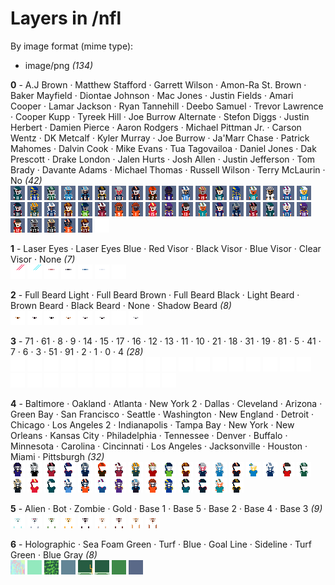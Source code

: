 # Layers in /nfl

By image format (mime type):
- image/png _(134)_


**0** -  A.J Brown · Matthew Stafford · Garrett Wilson · Amon-Ra St. Brown · Baker Mayfield · Diontae Johnson · Mac Jones · Justin Fields · Amari Cooper · Lamar Jackson · Ryan Tannehill · Deebo Samuel · Trevor Lawrence · Cooper Kupp · Tyreek Hill · Joe Burrow Alternate · Stefon Diggs · Justin Herbert · Damien Pierce · Aaron Rodgers · Michael Pittman Jr. · Carson Wentz · DK Metcalf · Kyler Murray · Joe Burrow · Ja'Marr Chase · Patrick Mahomes · Dalvin Cook · Mike Evans · Tua Tagovailoa · Daniel Jones · Dak Prescott · Drake London · Jalen Hurts · Josh Allen · Justin Jefferson · Tom Brady · Davante Adams · Michael Thomas · Russell Wilson · Terry McLaurin · No  _(42)_ <br>
![](0_0.png "0 - A.J Brown") 
![](0_1.png "1 - Matthew Stafford") 
![](0_2.png "2 - Garrett Wilson") 
![](0_3.png "3 - Amon-Ra St. Brown") 
![](0_4.png "4 - Baker Mayfield") 
![](0_5.png "5 - Diontae Johnson") 
![](0_6.png "6 - Mac Jones") 
![](0_7.png "7 - Justin Fields") 
![](0_8.png "8 - Amari Cooper") 
![](0_9.png "9 - Lamar Jackson") 
![](0_10.png "10 - Ryan Tannehill") 
![](0_11.png "11 - Deebo Samuel") 
![](0_12.png "12 - Trevor Lawrence") 
![](0_13.png "13 - Cooper Kupp") 
![](0_14.png "14 - Tyreek Hill") 
![](0_15.png "15 - Joe Burrow Alternate") 
![](0_16.png "16 - Stefon Diggs") 
![](0_17.png "17 - Justin Herbert") 
![](0_18.png "18 - Damien Pierce") 
![](0_19.png "19 - Aaron Rodgers") 
![](0_20.png "20 - Michael Pittman Jr.") 
![](0_21.png "21 - Carson Wentz") 
![](0_22.png "22 - DK Metcalf") 
![](0_23.png "23 - Kyler Murray") 
![](0_24.png "24 - Joe Burrow") 
![](0_25.png "25 - Ja'Marr Chase") 
![](0_26.png "26 - Patrick Mahomes") 
![](0_27.png "27 - Dalvin Cook") 
![](0_28.png "28 - Mike Evans") 
![](0_29.png "29 - Tua Tagovailoa") 
![](0_30.png "30 - Daniel Jones") 
![](0_31.png "31 - Dak Prescott") 
![](0_32.png "32 - Drake London") 
![](0_33.png "33 - Jalen Hurts") 
![](0_34.png "34 - Josh Allen") 
![](0_35.png "35 - Justin Jefferson") 
![](0_36.png "36 - Tom Brady") 
![](0_37.png "37 - Davante Adams") 
![](0_38.png "38 - Michael Thomas") 
![](0_39.png "39 - Russell Wilson") 
![](0_40.png "40 - Terry McLaurin") 
![](0_41.png "41 - No") 


**1** -  Laser Eyes · Laser Eyes Blue · Red Visor · Black Visor · Blue Visor · Clear Visor · None  _(7)_ <br>
![](1_0.png "0 - Laser Eyes") 
![](1_1.png "1 - Laser Eyes Blue") 
![](1_2.png "2 - Red Visor") 
![](1_3.png "3 - Black Visor") 
![](1_4.png "4 - Blue Visor") 
![](1_5.png "5 - Clear Visor") 
![](1_6.png "6 - None") 


**2** -  Full Beard Light · Full Beard Brown · Full Beard Black · Light Beard · Brown Beard · Black Beard · None · Shadow Beard  _(8)_ <br>
![](2_0.png "0 - Full Beard Light") 
![](2_1.png "1 - Full Beard Brown") 
![](2_2.png "2 - Full Beard Black") 
![](2_3.png "3 - Light Beard") 
![](2_4.png "4 - Brown Beard") 
![](2_5.png "5 - Black Beard") 
![](2_6.png "6 - None") 
![](2_7.png "7 - Shadow Beard") 


**3** -  71 · 61 · 8 · 9 · 14 · 15 · 17 · 16 · 12 · 13 · 11 · 10 · 21 · 18 · 31 · 19 · 81 · 5 · 41 · 7 · 6 · 3 · 51 · 91 · 2 · 1 · 0 · 4  _(28)_ <br>
![](3_0.png "0 - 71") 
![](3_1.png "1 - 61") 
![](3_2.png "2 - 8") 
![](3_3.png "3 - 9") 
![](3_4.png "4 - 14") 
![](3_5.png "5 - 15") 
![](3_6.png "6 - 17") 
![](3_7.png "7 - 16") 
![](3_8.png "8 - 12") 
![](3_9.png "9 - 13") 
![](3_10.png "10 - 11") 
![](3_11.png "11 - 10") 
![](3_12.png "12 - 21") 
![](3_13.png "13 - 18") 
![](3_14.png "14 - 31") 
![](3_15.png "15 - 19") 
![](3_16.png "16 - 81") 
![](3_17.png "17 - 5") 
![](3_18.png "18 - 41") 
![](3_19.png "19 - 7") 
![](3_20.png "20 - 6") 
![](3_21.png "21 - 3") 
![](3_22.png "22 - 51") 
![](3_23.png "23 - 91") 
![](3_24.png "24 - 2") 
![](3_25.png "25 - 1") 
![](3_26.png "26 - 0") 
![](3_27.png "27 - 4") 


**4** -  Baltimore · Oakland · Atlanta · New York 2 · Dallas · Cleveland · Arizona · Green Bay · San Francisco · Seattle · Washington · New England · Detroit · Chicago · Los Angeles 2 · Indianapolis · Tampa Bay · New York · New Orleans · Kansas City · Philadelphia · Tennessee · Denver · Buffalo · Minnesota · Carolina · Cincinnati · Los Angeles · Jacksonville · Houston · Miami · Pittsburgh  _(32)_ <br>
![](4_0.png "0 - Baltimore") 
![](4_1.png "1 - Oakland") 
![](4_2.png "2 - Atlanta") 
![](4_3.png "3 - New York 2") 
![](4_4.png "4 - Dallas") 
![](4_5.png "5 - Cleveland") 
![](4_6.png "6 - Arizona") 
![](4_7.png "7 - Green Bay") 
![](4_8.png "8 - San Francisco") 
![](4_9.png "9 - Seattle") 
![](4_10.png "10 - Washington") 
![](4_11.png "11 - New England") 
![](4_12.png "12 - Detroit") 
![](4_13.png "13 - Chicago") 
![](4_14.png "14 - Los Angeles 2") 
![](4_15.png "15 - Indianapolis") 
![](4_16.png "16 - Tampa Bay") 
![](4_17.png "17 - New York") 
![](4_18.png "18 - New Orleans") 
![](4_19.png "19 - Kansas City") 
![](4_20.png "20 - Philadelphia") 
![](4_21.png "21 - Tennessee") 
![](4_22.png "22 - Denver") 
![](4_23.png "23 - Buffalo") 
![](4_24.png "24 - Minnesota") 
![](4_25.png "25 - Carolina") 
![](4_26.png "26 - Cincinnati") 
![](4_27.png "27 - Los Angeles") 
![](4_28.png "28 - Jacksonville") 
![](4_29.png "29 - Houston") 
![](4_30.png "30 - Miami") 
![](4_31.png "31 - Pittsburgh") 


**5** -  Alien · Bot · Zombie · Gold · Base 1 · Base 5 · Base 2 · Base 4 · Base 3  _(9)_ <br>
![](5_0.png "0 - Alien") 
![](5_1.png "1 - Bot") 
![](5_2.png "2 - Zombie") 
![](5_3.png "3 - Gold") 
![](5_4.png "4 - Base 1") 
![](5_5.png "5 - Base 5") 
![](5_6.png "6 - Base 2") 
![](5_7.png "7 - Base 4") 
![](5_8.png "8 - Base 3") 


**6** -  Holographic · Sea Foam Green · Turf · Blue · Goal Line · Sideline · Turf Green · Blue Gray  _(8)_ <br>
![](6_0.png "0 - Holographic") 
![](6_1.png "1 - Sea Foam Green") 
![](6_2.png "2 - Turf") 
![](6_3.png "3 - Blue") 
![](6_4.png "4 - Goal Line") 
![](6_5.png "5 - Sideline") 
![](6_6.png "6 - Turf Green") 
![](6_7.png "7 - Blue Gray") 


